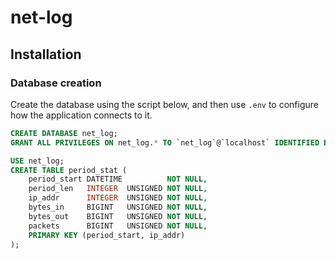 # net-log

## Installation

### Database creation

Create the database using the script below, and then use `.env` to configure how the application connects to it.

```sql
CREATE DATABASE net_log;
GRANT ALL PRIVILEGES ON net_log.* TO `net_log`@`localhost` IDENTIFIED BY "<password>";

USE net_log;
CREATE TABLE period_stat (
    period_start DATETIME          NOT NULL,
    period_len   INTEGER  UNSIGNED NOT NULL,
    ip_addr      INTEGER  UNSIGNED NOT NULL,
    bytes_in     BIGINT   UNSIGNED NOT NULL,
    bytes_out    BIGINT   UNSIGNED NOT NULL,
    packets      BIGINT   UNSIGNED NOT NULL,
    PRIMARY KEY (period_start, ip_addr)
);
```
